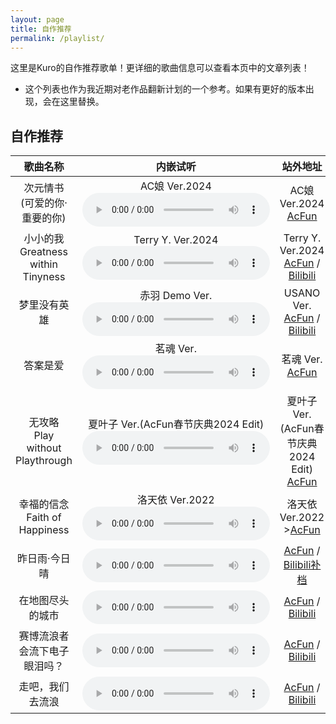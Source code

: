 ```yaml
---
layout: page
title: 自作推荐
permalink: /playlist/
---
```


这里是Kuro的自作推荐歌单！更详细的歌曲信息可以查看本页中的文章列表！

* 这个列表也作为我近期对老作品翻新计划的一个参考。如果有更好的版本出现，会在这里替换。

## 自作推荐

| 歌曲名称 | 内嵌试听 | 站外地址 |
| :--: | :--: | :--: |
| 次元情书<br>(可爱的你·重要的你) | AC娘 Ver.2024<br><audio controls><source src="/assets/audio/song03v22acchan.mp3" type="audio/mp3"></audio> | AC娘 Ver.2024<br> [AcFun](https://www.acfun.cn/v/ac43760242) | 
| 小小的我<br>Greatness within Tinyness | Terry Y. Ver.2024<br><audio controls><source src="/assets/audio/song12v24pikachu.mp3" type="audio/mp3"></audio> | Terry Y. Ver.2024<br>[AcFun](https://www.acfun.cn/v/ac43634103) / [Bilibili](https://www.bilibili.com/video/BV1ZV411Q7WK/) |
| 梦里没有英雄 | 赤羽 Demo Ver.<br><audio controls><source src="/assets/audio/song22demo.wav" type="audio/wav"></audio> | USANO Ver.<br>[AcFun](https://www.acfun.cn/v/ac43138665) / [Bilibili](https://www.bilibili.com/video/BV1Bu4y1V7oa) |
| 答案是爱 | 茗魂 Ver.<br><audio controls><source src="/assets/audio/song11minghun.mp3" type="audio/mp3"></audio> | 茗魂 Ver.<br>[AcFun](https://www.acfun.cn/v/ac42050497) |
| 无攻略<br>Play without Playthrough | 夏叶子 Ver.(AcFun春节庆典2024 Edit)<br><audio controls><source src="/assets/audio/song24.mp3" type="audio/mp3"></audio> | 夏叶子 Ver.(AcFun春节庆典2024 Edit)<br>[AcFun](https://www.acfun.cn/v/ac43667235) |
| 幸福的信念<br>Faith of Happiness | 洛天依 Ver.2022<br><audio controls><source src="/assets/audio/song05v22.mp3" type="audio/mp3"></audio> | 洛天依 Ver.2022<br>>[AcFun](https://www.acfun.cn/v/ac40004919) |
| 昨日雨·今日晴 | <audio controls><source src="/assets/audio/song09.mp3" type="audio/mp3"></audio> | [AcFun](http://www.acfun.cn/v/39138414) / [Bilibili补档](https://www.bilibili.com/video/BV1jW4y1K7Kj/) |
| 在地图尽头的城市 | <audio controls><source src="/assets/audio/song23.mp3" type="audio/mp3"></audio> | [AcFun](https://www.acfun.cn/v/ac43634034) / [Bilibili](https://www.bilibili.com/video/BV1kg4y1Y7Ay/) |
| 赛博流浪者会流下电子眼泪吗？ | <audio controls>	<source src="/assets/audio/song21.mp3" type="audio/mp3"></audio> | [AcFun](https://www.acfun.cn/v/ac42229123) / [Bilibili](https://www.bilibili.com/video/BV18w411S75W/) |
| 走吧，我们去流浪 | <audio controls>	<source src="/assets/audio/song16.mp3" type="audio/mp3"></audio> | [AcFun](https://www.acfun.cn/v/ac40526272) / [Bilibili](https://www.bilibili.com/video/BV1c84y1L7td/) |